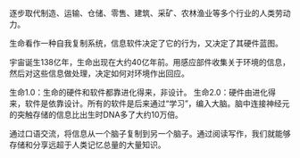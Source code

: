 逐步取代制造、运输、仓储、零售、建筑、采矿、农林渔业等多个行业的人类劳动力。

生命看作一种自我复制系统，信息软件决定了它的行为，又决定了其硬件蓝图。

宇宙诞生138亿年，生命出现在大约40亿年前。用感应部件收集关于环境的信息，然后对这些信息做处理，决定如何对环境作出回应。

生命1.0：生命的硬件和软件都靠进化得来，非设计。
生命2.0：硬件由进化得来，软件是依靠设计。所有的软件是后来通过“学习”，编入大脑。脑中连接神经元的突触存储的信息比出生时DNA多了大约10万倍。

通过口语交流，将信息从一个脑子复制到另一个脑子。通过阅读写作，我们就能够存储和分享远超于人类记忆总量的大量知识。
